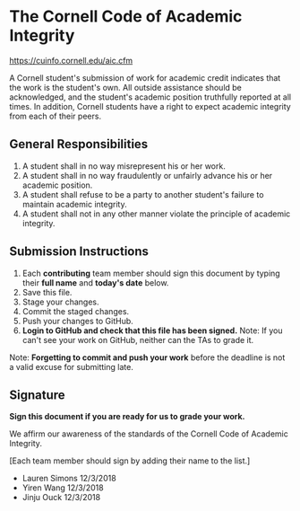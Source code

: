 # The Cornell Code of Academic Integrity

<https://cuinfo.cornell.edu/aic.cfm>

A Cornell student's submission of work for academic credit indicates that the work is the student's own. All outside assistance should be acknowledged, and the student's academic position truthfully reported at all times. In addition, Cornell students have a right to expect academic integrity from each of their peers.

## General Responsibilities

1. A student shall in no way misrepresent his or her work.
2. A student shall in no way fraudulently or unfairly advance his or her academic position.
3. A student shall refuse to be a party to another student's failure to maintain academic integrity.
4. A student shall not in any other manner violate the principle of academic integrity.

## Submission Instructions

1. Each **contributing** team member should sign this document by typing their **full name** and **today's date** below.
2. Save this file.
3. Stage your changes.
4. Commit the staged changes.
5. Push your changes to GitHub.
6. **Login to GitHub and check that this file has been signed.** Note: If you can't see your work on GitHub, neither can the TAs to grade it.

Note: **Forgetting to commit and push your work** before the deadline is not a valid excuse for submitting late.

## Signature

**Sign this document if you are ready for us to grade your work.**

We affirm our awareness of the standards of the Cornell Code of Academic Integrity.

[Each team member should sign by adding their name to the list.]
- Lauren Simons 12/3/2018
- Yiren Wang 12/3/2018
- Jinju Ouck 12/3/2018
